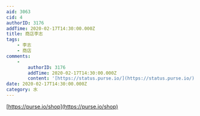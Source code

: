 ```yaml
---
aid: 3063
cid: 4
authorID: 3176
addTime: 2020-02-17T14:30:00.000Z
title: 商店李志
tags:
    - 李志
    - 商店
comments:
    -
        authorID: 3176
        addTime: 2020-02-17T14:30:00.000Z
        content: '[https://status.purse.io/](https://status.purse.io/)'
date: 2020-02-17T14:30:00.000Z
category: 水
---
```


[https://purse.io/shop](https://purse.io/shop)
